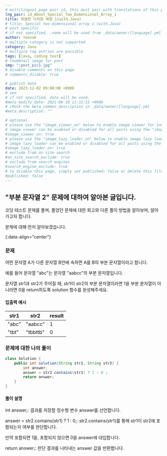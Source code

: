 ```yaml
---
# multilingual page pair id, this must pair with translations of this page. (This name must be unique)
lng_pair: id_About_Special_Two_Dimensional_Array_1
title: 특별한 이차원 배열 1(with.Java)
# title: Special two-dimensional array 1 (with.Java)
# post specific
# if not specified, .name will be used from _data/owner/[language].yml
author: Yeonuk
# multiple category is not supported
category: Java
# multiple tag entries are possible
tags: [java, coding test]
# thumbnail image for post
img: ":post_pic1.jpg"
# disable comments on this page
# comments_disable: true

# publish date
date: 2023-12-02 09:00:00 +0900
# seo
# if not specified, date will be used.
#meta_modify_date: 2021-08-10 11:32:53 +0900
# check the meta_common_description in _data/owner/[language].yml
#meta_description: ""

# optional
# please use the "image_viewer_on" below to enable image viewer for individual pages or posts (_posts/ or [language]/_posts folders).
# image viewer can be enabled or disabled for all posts using the "image_viewer_posts: true" setting in _data/conf/main.yml.
#image_viewer_on: true
# please use the "image_lazy_loader_on" below to enable image lazy loader for individual pages or posts (_posts/ or [language]/_posts folders).
# image lazy loader can be enabled or disabled for all posts using the "image_lazy_loader_posts: true" setting in _data/conf/main.yml.
#image_lazy_loader_on: true
# exclude from on site search
#on_site_search_exclude: true
# exclude from search engines
#search_engine_exclude: true
# to disable this page, simply set published: false or delete this file
#published: false
---
```


<!-- outline-start -->

## "부분 문자열 2" 문제에 대하여 알아본 글입니다.

코딩 테스트 문제를 풀며, 풀었던 문제에 대한 회고와 다른 풀이 방법을 알아보며, 알아가고자 합니다.

문제에 대해 먼저 알아보겠습니다.

{:data-align="center"}

<!-- outline-end -->

### 문제

어떤 문자열 A가 다른 문자열 B안에 속하면 A를 B의 부분 문자열이라고 합니다.

예를 들어 문자열 "abc"는 문자열 "aabcc"의 부분 문자열입니다.

문자열 str1과 str2가 주어질 때, str1이 str2의 부분 문자열이라면 1을 부분 문자열이 아니라면 0을 return하도록 solution 함수를 완성해주세요.

#### 입출력 예시

| str1  | str2     | result |
| ----- | -------- | ------ |
| "abc" | "aabcc"  | 1      |
| "tbt" | "tbbttb" | 0      |

### 문제에 대한 나의 풀이

```java
class Solution {
    public int solution(String str1, String str2) {
        int answer;
        answer = str2.contains(str1) ? 1 : 0 ;
        return answer;
    }
}
```

#### 풀이 설명

int answer;: 결과를 저장할 정수형 변수 answer를 선언합니다.

answer = str2.contains(str1) ? 1 : 0;: str2.contains(str1)를 통해 str1이 str2에 포함되는지 여부를 판단합니다.

만약 포함되면 1을, 포함되지 않으면 0을 answer에 대입합니다.

return answer;: 판단 결과를 나타내는 answer 값을 반환합니다.
